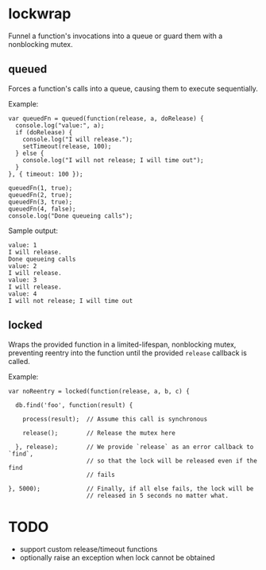 # lockwrap
Funnel a function's invocations into a queue or guard them with a nonblocking mutex.

## queued
Forces a function's calls into a queue, causing them to execute sequentially.

Example:

    var queuedFn = queued(function(release, a, doRelease) {
      console.log("value:", a);
      if (doRelease) {
        console.log("I will release.");
        setTimeout(release, 100);
      } else {
        console.log("I will not release; I will time out");
      }
    }, { timeout: 100 });

    queuedFn(1, true);
    queuedFn(2, true);
    queuedFn(3, true);
    queuedFn(4, false);
    console.log("Done queueing calls");

Sample output:

    value: 1
    I will release.
    Done queueing calls
    value: 2
    I will release.
    value: 3
    I will release.
    value: 4
    I will not release; I will time out


## locked
Wraps the provided function in a limited-lifespan, nonblocking mutex, preventing
reentry into the function until the provided `release` callback is called.

Example:

    var noReentry = locked(function(release, a, b, c) {

      db.find('foo', function(result) {

        process(result);  // Assume this call is synchronous

        release();        // Release the mutex here

      }, release);        // We provide `release` as an error callback to `find`,
                          // so that the lock will be released even if the find
                          // fails

    }, 5000);             // Finally, if all else fails, the lock will be
                          // released in 5 seconds no matter what.


# TODO
* support custom release/timeout functions
* optionally raise an exception when lock cannot be obtained


